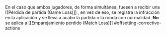 En el caso que ambos jugadores, de forma simultánea, fuesen a recibir una [[Pérdida de partida (Game Loss)]] , en vez de eso, se registra la infracción en la aplicación y se lleva a acabo la partida o la ronda con normalidad. **No** se aplica a [[Emparejamiento perdido (Match Loss)]]
#offsetting-corrective-actions